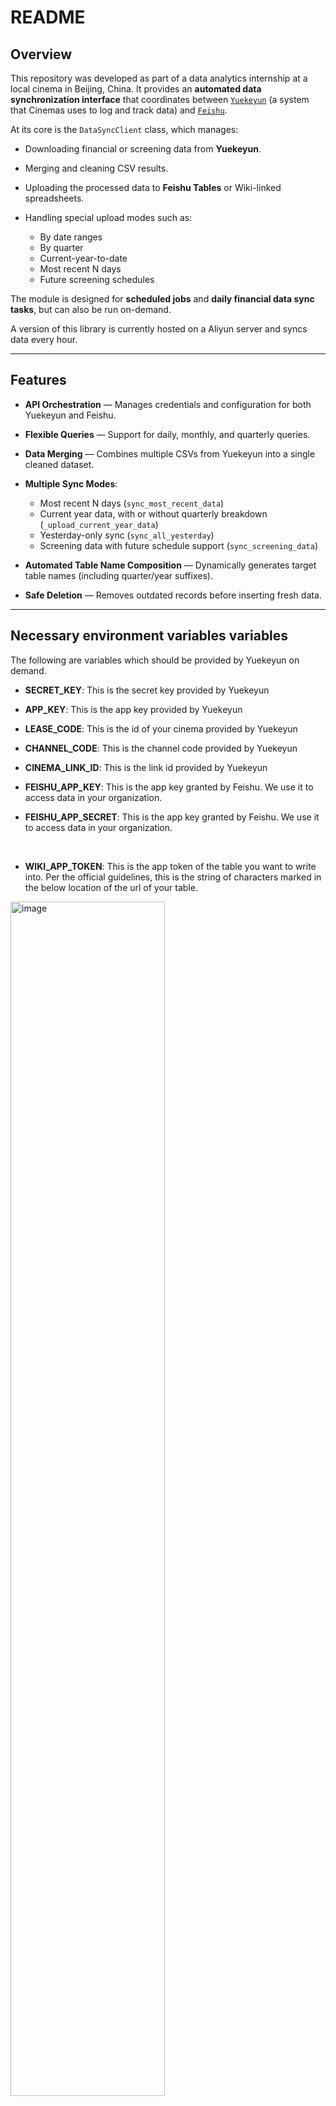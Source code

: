 # README

## Overview

This repository was developed as part of a data analytics internship at a local cinema in Beijing, China.
It provides an **automated data synchronization interface** that coordinates between  [`Yuekeyun`](https://lark.yuekeyun.com/) (a system that Cinemas uses to log and track data) and [`Feishu`](https://www.feishu.cn).

At its core is the `DataSyncClient` class, which manages:

* Downloading financial or screening data from **Yuekeyun**.
* Merging and cleaning CSV results.
* Uploading the processed data to **Feishu Tables** or Wiki-linked spreadsheets.
* Handling special upload modes such as:

  * By date ranges
  * By quarter
  * Current-year-to-date
  * Most recent N days
  * Future screening schedules

The module is designed for **scheduled jobs** and **daily financial data sync tasks**, but can also be run on-demand.

A version of this library is currently hosted on a Aliyun server and syncs data every hour.

---

## Features

* **API Orchestration** — Manages credentials and configuration for both Yuekeyun and Feishu.
* **Flexible Queries** — Support for daily, monthly, and quarterly queries.
* **Data Merging** — Combines multiple CSVs from Yuekeyun into a single cleaned dataset.
* **Multiple Sync Modes**:

  * Most recent N days (`sync_most_recent_data`)
  * Current year data, with or without quarterly breakdown (`_upload_current_year_data`)
  * Yesterday-only sync (`sync_all_yesterday`)
  * Screening data with future schedule support (`sync_screening_data`)
* **Automated Table Name Composition** — Dynamically generates target table names (including quarter/year suffixes).
* **Safe Deletion** — Removes outdated records before inserting fresh data.

---
## Necessary environment variables variables
The following are variables which should be provided by Yuekeyun on demand.
* **SECRET_KEY**: This is the secret key provided by Yuekeyun
* **APP_KEY**: This is the app key provided by Yuekeyun
* **LEASE_CODE**: This is the id of your cinema provided by Yuekeyun
* **CHANNEL_CODE**: This is the channel code provided by Yuekeyun
* **CINEMA_LINK_ID**: This is the link id provided by Yuekeyun

* **FEISHU_APP_KEY**: This is the app key granted by Feishu. We use it to access data in your organization.
* **FEISHU_APP_SECRET**: This is the app key granted by Feishu. We use it to access data in your organization.
<br>

* **WIKI_APP_TOKEN**: This is the app token of the table you want to write into. Per the official guidelines, this is the string of characters
marked in the below location of the url of your table.
<img width="70%" height="70%" alt="image" src="https://github.com/user-attachments/assets/dc293c2a-6da7-4b23-87c7-9e789f9af268" />

---

## Installation

1. **Clone the repository**:

   ```bash
   git clone https://github.com/your-org/your-repo.git
   cd your-repo
   ```

2. **Install dependencies** (example: `pip`):

   ```bash
   pip install -r requirements.txt
   ```

3. **Prepare configuration files**:

   * **Environment file** (`.env`)
     Stores API keys, tokens, and endpoints.
   * **Schema configuration** (`config.json`)
     Defines financial categories, column mappings, and table naming rules.
     This comes with the repository but you can add on top of it to support more financial categories.
---

## Financial Categories

The following table lists the financial category codes used in this program and their meanings:

| Code  | Description                                   |
| ----- | --------------------------------------------- |
| `C01` | 影票订单数据 *(Movie ticket order data)*            |
| `C02` | 商品订单数据 *(Merchandise order data)*             |
| `C03` | 发卡数据 *(Card issuance data)*                   |
| `C04` | 卡充值数据 *(Card recharge data)*                  |
| `C05` | 卡消费数据 *(Card consumption data)*               |
| `C06` | 券回兑数据 *(Coupon redemption data)*              |
| `C07` | 商品进销存数据 *(Merchandise inventory data)*        |
| `C08` | 商品出入库数据 *(Merchandise inbound/outbound data)* |
| `C09` | 销售消耗原材料数据 *(Raw material consumption data)*   |
| `C10` | 销售消耗品项数据 *(Product consumption data)*         |
| `C11` | 会员卡续费数据 *(Membership card renewal data)*      |
| `C12` | 会员卡退卡数据 *(Membership card cancellation data)* |
| `C13` | 会员卡激活数据 *(Membership card activation data)*   |
| `C14` | 会员卡补卡换卡数 *(Membership card replacement data)* |
| `C15` | 货品操作明细数据 *(Merchandise operation details)*    |
| `C18` | 场次放映明细数据 *(Screening session details)*        |

---

## Decrypter
The `Decrypter` class is a utility designed to **decode encrypted messages** returned by the Yuekeyun API endpoint
`dme.lark.data.finance.getFinancialData`.

### Why is this needed?

* The Yuekeyun API returns financial data encrypted using AES-128 in ECB mode.
* The encryption key is derived from a **SHA1PRNG**-like process seeded by your API key.
* This class **mimics Java's SHA1PRNG** key derivation method (as implemented by Sun/Oracle JVM), which is not straightforwardly replicable in Python.
* The class only supports **AES-128 ECB with no padding**, consistent with the API's encryption scheme.

### Important Notes

* This implementation is a **best-effort approximation**, not a full SHA1PRNG spec implementation.
  As illustrated by the Stack Overflow post below, this only works because the behavior of SHA1PRNG is equivalent
  to hashing input twice when the length of the output key is 128 bits. 

The code was implemented with reference to the following question
['Stack Overflow'](https://stackoverflow.com/questions/64786678/javascript-equivalent-to-java-sha1prng)

---

## Usage

Here’s a minimal example of using `DataSyncClient`:

```python
from src.data_sync_client import DataSyncClient
from src.config import FinancialQueries

# Initialize
client = DataSyncClient(env_file_path='.env', config_file_path='schemas.json')

# Example 1: Download without upload
queries = FinancialQueries('C01', 'day', '2023-01-01')
client.download_data(queries)

# Example 2: Upload yesterday's data for a category
yesterday_queries = FinancialQueries('C02', 'day', '2023-01-14')
client.upload_data(yesterday_queries, table_name='Financial Table')

# Example 3: Sync most recent 14 days for C01
client.sync_most_recent_data('C01', 'Daily Financial Table', looking_back=14)

# Example 4: Sync current year's data by quarter for C07
client._upload_current_year_data('C07', 'Category 7 Table', upload_by_quarter=True)

# Example 5: Sync screening schedule (C18) from yesterday to 30 days ahead
client.sync_screening_data()
```


